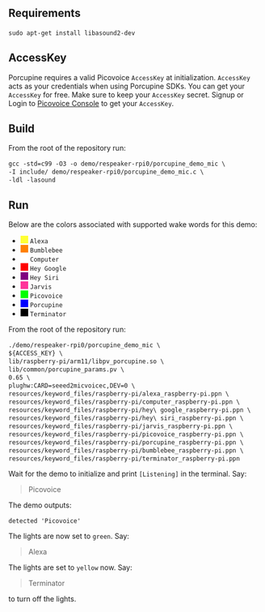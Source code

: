 ## Requirements

```console
sudo apt-get install libasound2-dev
```

## AccessKey

Porcupine requires a valid Picovoice `AccessKey` at initialization. `AccessKey` acts as your credentials when using Porcupine SDKs.
You can get your `AccessKey` for free. Make sure to keep your `AccessKey` secret.
Signup or Login to [Picovoice Console](https://console.picovoice.ai/) to get your `AccessKey`.

## Build

From the root of the repository run:

```console
gcc -std=c99 -O3 -o demo/respeaker-rpi0/porcupine_demo_mic \
-I include/ demo/respeaker-rpi0/porcupine_demo_mic.c \
-ldl -lasound
```

## Run

Below are the colors associated with supported wake words for this demo:

<!-- markdown-link-check-disable -->
- ![#ffff33](../../resources/images/ffff33.png) `Alexa`
- ![#ff8000](../../resources/images/ff8000.png) `Bumblebee`
- ![#ffffff](../../resources/images/ffffff.png) `Computer`
- ![#ff0000](../../resources/images/ff0000.png) `Hey Google`
- ![#800080](../../resources/images/800080.png) `Hey Siri`
- ![#ff3399](../../resources/images/ff3399.png) `Jarvis`
- ![#00ff00](../../resources/images/00ff00.png) `Picovoice`
- ![#0000ff](../../resources/images/0000ff.png) `Porcupine`
- ![#000000](../../resources/images/000000.png) `Terminator`
<!-- markdown-link-check-enable-->

From the root of the repository run:

```console
./demo/respeaker-rpi0/porcupine_demo_mic \
${ACCESS_KEY} \
lib/raspberry-pi/arm11/libpv_porcupine.so \
lib/common/porcupine_params.pv \
0.65 \
plughw:CARD=seeed2micvoicec,DEV=0 \
resources/keyword_files/raspberry-pi/alexa_raspberry-pi.ppn \
resources/keyword_files/raspberry-pi/computer_raspberry-pi.ppn \
resources/keyword_files/raspberry-pi/hey\ google_raspberry-pi.ppn \
resources/keyword_files/raspberry-pi/hey\ siri_raspberry-pi.ppn \
resources/keyword_files/raspberry-pi/jarvis_raspberry-pi.ppn \
resources/keyword_files/raspberry-pi/picovoice_raspberry-pi.ppn \
resources/keyword_files/raspberry-pi/porcupine_raspberry-pi.ppn \
resources/keyword_files/raspberry-pi/bumblebee_raspberry-pi.ppn \
resources/keyword_files/raspberry-pi/terminator_raspberry-pi.ppn
```

Wait for the demo to initialize and print `[Listening]` in the terminal. Say:

> Picovoice

The demo outputs:

```text
detected 'Picovoice'
```

The lights are now set to `green`. Say:

> Alexa

The lights are set to `yellow` now. Say:

> Terminator

to turn off the lights.

